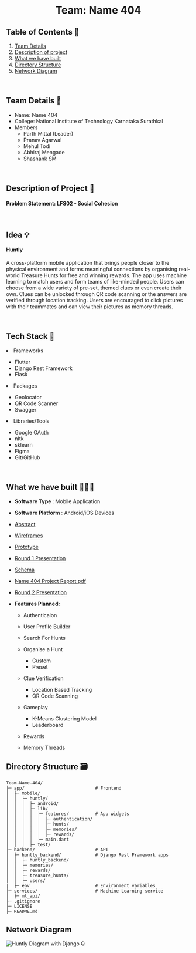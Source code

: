 <h1 align="center"> Team: Name 404 </h1>

## Table of Contents 📁

1. [Team Details](https://github.com/Manipal-Hackathon-2022/Team-Name-404/blob/main/README.md#team-details-)
2. [Description of project](https://github.com/Manipal-Hackathon-2022/Team-Name-404/blob/main/README.md#description-of-project-)
3. [What we have built](https://github.com/Manipal-Hackathon-2022/Team-Name-404/blob/main/README.md#what-we-have-built-)
4. [Directory Structure](https://github.com/Manipal-Hackathon-2022/Team-Name-404/blob/main/README.md#directory-structure-%EF%B8%8F)
5. [Network Diagram](https://github.com/Manipal-Hackathon-2022/Team-Name-404/blob/main/README.md#network-diagram)

<br/>

## Team Details 👥
- Name: Name 404
- College: National Institute of Technology Karnataka Surathkal
- Members
    - Parth Mittal (Leader)
    - Pranav Agarwal
    - Mehul Todi
    - Abhiraj Mengade
    - Shashank SM

<br/>

## Description of Project 📝

#### Problem Statement: LFS02 - Social Cohesion

<br/>

## Idea 💡

#### Huntly

A cross-platform mobile application that brings people closer to the physical environment and forms meaningful connections by organising real-world Treasure Hunts for free and winning rewards. The app uses machine learning to match users and form teams of like-minded people. Users can choose from a wide variety of pre-set, themed clues or even create their own. Clues can be unlocked through QR code scanning or the answers are verified through location tracking. Users are encouraged to click pictures with their teammates and can view their pictures as memory threads.

<br/>

## Tech Stack 🧰

<li>Frameworks</li>

- Flutter
- Django Rest Framework
- Flask

<li>Packages</li>

 - Geolocator
 - QR Code Scanner
 - Swagger

<li>Libraries/Tools</li>

- Google OAuth
- nltk
- sklearn
- Figma
- Git/GitHub

<br/>

## What we have built 👨🏻‍💻

- <b> Software Type </b>: Mobile Application
- <b> Software Platform </b>: Android/iOS Devices

- [Abstract](https://docs.google.com/document/d/1zTqYEtmoJE4iVky5QQzvrvdY5igg5HyBXGmgFEalkw0/edit?usp=sharing)
- [Wireframes](https://www.figma.com/file/34xqq0Ii1HqNhvHG96Xbdw/Huntly?node-id=0%3A1)
- [Prototype](https://www.figma.com/proto/34xqq0Ii1HqNhvHG96Xbdw/Huntly?node-id=9%3A1387&scaling=scale-down&page-id=0%3A1&starting-point-node-id=9%3A1387)
- [Round 1 Presentation](https://www.canva.com/design/DAFNQ-Sl_Tk/5dQygaIQbtfVF_hr6U3QvQ/view)
- [Schema](https://docs.google.com/spreadsheets/d/1BzMs2MS1AXaRoZVw4cRbG1WbLlOfXzyGl_XpG2UcQr0/edit?usp=sharing)
- [Name 404 Project Report.pdf](https://github.com/Manipal-Hackathon-2022/Team-Name-404/files/9791478/Name.404.Project.Report.pdf)
- [Round 2 Presentation](https://www.canva.com/design/DAFOweGQoDo/MX3FJIbg5ULSZlZeeE6l2g/view?utm_content=DAFOweGQoDo&utm_campaign=designshare&utm_medium=link&utm_source=publishsharelink)

- <b> Features Planned: </b>
    - Authenticaion
    - User Profile Builder
    - Search For Hunts
    - Organise a Hunt
        - Custom
        - Preset
    - Clue Verification
        - Location Based Tracking
        - QR Code Scanning
    - Gameplay
        - K-Means Clustering Model
        - Leaderboard

    - Rewards
    - Memory Threads

## Directory Structure 🗃️

```
Team-Name-404/
├─ app/                           # Frontend
│  ├─ mobile/
│  │  ├─ huntly/
│  │  │  ├─ android/
│  │  │  ├─ lib/
│  │  │  │  ├─ features/          # App widgets
│  │  │  │  │  ├─ authentication/
│  │  │  │  │  ├─ hunts/
│  │  │  │  │  ├─ memories/
│  │  │  │  │  ├─ rewards/
│  │  │  │  ├─ main.dart
│  │  │  ├─ test/
├─ backend/                       # API
│  ├─ huntly_backend/             # Django Rest Framework apps
│  │  ├─ huntly_backend/
│  │  ├─ memories/ 
│  │  ├─ rewards/
│  │  ├─ treasure_hunts/
│  │  ├─ users/
|  ├─ env                         # Environment variables
├─ services/                      # Machine Learning service
│  ├─ ml_api/
├─ .gitignore
├─ LICENSE
├─ README.md

```

## Network Diagram

![Huntly Diagram with Django Q](https://user-images.githubusercontent.com/76661350/195968741-6ec66ac0-b2e9-47a6-b844-af2cee31be9a.png)



